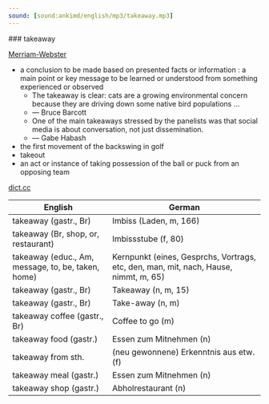 ```yaml
---
sound: [sound:ankimd/english/mp3/takeaway.mp3]
---
```


\### takeaway

[Merriam-Webster](https://www.merriam-webster.com/dictionary/takeaway)

- a conclusion to be made based on presented facts or information : a main point or key message to be learned or understood from something experienced or observed
    - The takeaway is clear: cats are a growing environmental concern because they are driving down some native bird populations …
    - — Bruce Barcott
    - One of the main takeaways stressed by the panelists was that social media is about conversation, not just dissemination.
    - — Gabe Habash
- the first movement of the backswing in golf
- takeout
- an act or instance of taking possession of the ball or puck from an opposing team

[dict.cc](https://www.dict.cc/takeaway)

| English        | German       |
| -------------- | ------------ |
| takeaway (gastr., Br) | Imbiss (Laden, m, 166) |
| takeaway (Br, shop, or, restaurant) | Imbissstube (f, 80) |
| takeaway (educ., Am, message, to, be, taken, home) | Kernpunkt (eines, Gesprchs, Vortrags, etc, den, man, mit, nach, Hause, nimmt, m, 65) |
| takeaway (gastr., Br) | Takeaway (n, m, 15) |
| takeaway (gastr., Br) | Take-away (n, m) |
| takeaway coffee (gastr., Br) | Coffee to go (m) |
| takeaway food (gastr.) | Essen zum Mitnehmen (n) |
| takeaway from sth. | (neu gewonnene) Erkenntnis aus etw. (f) |
| takeaway meal (gastr.) | Essen zum Mitnehmen (n) |
| takeaway shop (gastr.) | Abholrestaurant (n) |
